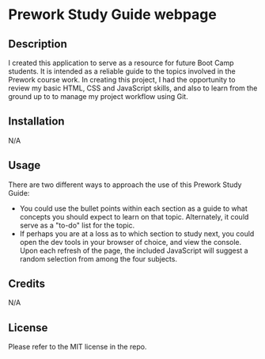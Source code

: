 # Prework Study Guide webpage

## Description

I created this application to serve as a resource for future Boot Camp students. It is intended as a reliable guide to the topics involved in the Prework course work. In creating this project, I had the opportunity to review my basic HTML, CSS and JavaScript skills, and also to learn from the ground up to to manage my project workflow using Git.

## Installation

N/A

## Usage

There are two different ways to approach the use of this Prework Study Guide:

- You could use the bullet points within each section as a guide to what concepts you should expect to learn on that topic. Alternately, it could serve as a "to-do" list for the topic.
- If perhaps you are at a loss as to which section to study next, you could open the dev tools in your browser of choice, and view the console. Upon each refresh of the page, the included JavaScript will suggest a random selection from among the four subjects.

## Credits

N/A

## License

Please refer to the MIT license in the repo.

